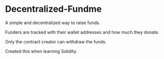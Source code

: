 # Decentralized-Fundme

A simple and decentralized way to raise funds. 

Funders are tracked with their wallet addresses and how much they donate. 

Only the contract creator can withdraw the funds. 

Created this when learning Solidity.
